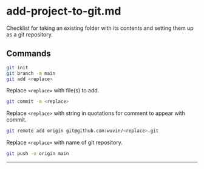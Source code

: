 # add-project-to-git.md

Checklist for taking an existing folder with its contents and setting them up as a git repository.

## Commands

```bash
git init
git branch -m main
git add <replace>
```

Replace `<replace>` with file(s) to add.

```bash
git commit -m <replace>
```

Replace `<replace>` with string in quotations for comment to appear with commit.

```bash
git remote add origin git@github.com:wuvin/<replace>.git
```

Replace `<replace>` with name of git repository.

```bash
git push -u origin main
```

---
